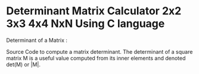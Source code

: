 # Determinant Matrix Calculator 2x2 3x3 4x4 NxN Using C language

Determinant of a Matrix :

Source Code to compute a matrix determinant. The determinant of a square matrix M is a useful value computed from its inner elements and denoted det(M) or |M|.
